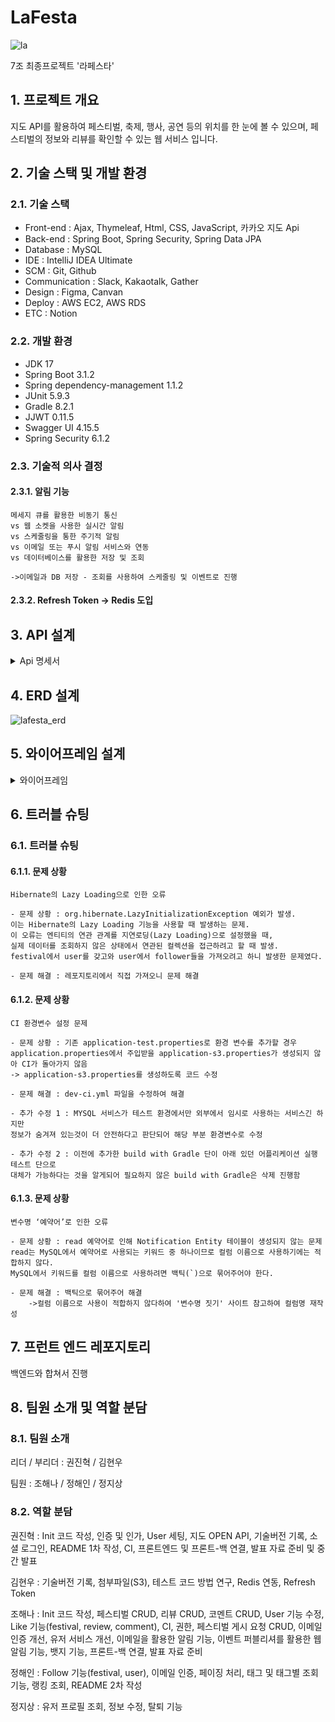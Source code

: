# LaFesta

![la](https://github.com/LaFesta7/LikeFesta/assets/132440453/08557e8d-1347-462c-8749-e8572f0f68ce)

7조 최종프로젝트 '라페스타'

## 1. 프로젝트 개요

지도 API를 활용하여 페스티벌,
축제, 행사, 공연 등의 위치를 한 눈에 볼 수 있으며,
페스티벌의 정보와 리뷰를 확인할 수 있는 웹 서비스 입니다.

## 2. 기술 스택 및 개발 환경

### 2.1. 기술 스택

- Front-end : Ajax, Thymeleaf, Html, CSS, JavaScript, 카카오 지도 Api
- Back-end : Spring Boot, Spring Security, Spring Data JPA
- Database : MySQL
- IDE : IntelliJ IDEA Ultimate
- SCM : Git, Github
- Communication : Slack, Kakaotalk, Gather
- Design : Figma, Canvan
- Deploy : AWS EC2, AWS RDS
- ETC : Notion

### 2.2. 개발 환경

- JDK 17
- Spring Boot 3.1.2
- Spring dependency-management 1.1.2
- JUnit 5.9.3
- Gradle 8.2.1
- JJWT 0.11.5
- Swagger UI 4.15.5
- Spring Security 6.1.2

### 2.3. 기술적 의사 결정

#### 2.3.1. 알림 기능

    메세지 큐를 활용한 비동기 통신 
    vs 웹 소켓을 사용한 실시간 알림 
    vs 스케줄링을 통한 주기적 알림 
    vs 이메일 또는 푸시 알림 서비스와 연동 
    vs 데이터베이스를 활용한 저장 및 조회
    
    ->이메일과 DB 저장 - 조회를 사용하여 스케줄링 및 이벤트로 진행 

#### 2.3.2. Refresh Token -> Redis 도입

## 3. API 설계

<details>
<summary>Api 명세서</summary>

![a-2](https://github.com/LaFesta7/LikeFesta/assets/131860214/4a4bb893-aa86-47d6-95e2-6a4f5fdc355f)
![b-2](https://github.com/LaFesta7/LikeFesta/assets/131860214/20ae5c2b-695a-49c4-a9c2-1890303630bd)
![c](https://github.com/LaFesta7/LikeFesta/assets/132440453/d9bba998-0911-49a0-8f6c-1132bd9eeb86)
![d-2](https://github.com/LaFesta7/LikeFesta/assets/131860214/9f9e516f-c55b-4c88-8f2c-3a45b7ef811b)
![e-2](https://github.com/LaFesta7/LikeFesta/assets/131860214/1022aeae-7b85-46c2-a0a1-a2126617546e)
![f-2](https://github.com/LaFesta7/LikeFesta/assets/131860214/eaa7a39e-2b6c-4ab2-8ed9-a81b64dfd575)
![g-2](https://github.com/LaFesta7/LikeFesta/assets/131860214/fffea5ce-2d0c-453a-a5e9-6a21675b1bfc)
![h-2](https://github.com/LaFesta7/LikeFesta/assets/131860214/9fd797a5-645c-4116-b17a-d82ca36bac3e)

</details>

## 4. ERD 설계

![lafesta_erd](https://github.com/LaFesta7/LikeFesta/assets/131860214/8faf15dc-72bf-4290-b4d9-3775d8739f72)

## 5. 와이어프레임 설계

<details>
<summary>와이어프레임</summary>

![Group_1](https://github.com/LaFesta7/LikeFesta/assets/131860214/5522cba4-d879-4fdf-b41b-084fe7736bc1)

![Group_2](https://github.com/LaFesta7/LikeFesta/assets/131860214/b62477f5-4580-4fd0-93ad-899f8433483a)
![Group_3](https://github.com/LaFesta7/LikeFesta/assets/131860214/995e1e0e-e7b5-4d65-88fd-85f6c6db1d67)
![Group_4](https://github.com/LaFesta7/LikeFesta/assets/131860214/bc96e3f7-1aef-4eff-8a6d-4156d845727a)
![Group_5](https://github.com/LaFesta7/LikeFesta/assets/131860214/8945476f-e51f-4d20-994f-50fc8196ff30)
![Group_6](https://github.com/LaFesta7/LikeFesta/assets/131860214/ad4efa1c-d73f-4c1c-b030-b7d25b2c1167)
![Group_7](https://github.com/LaFesta7/LikeFesta/assets/131860214/267c3c3e-5f09-4ce6-86f8-11bd96942acd)
![Group_8](https://github.com/LaFesta7/LikeFesta/assets/131860214/43790f05-3d53-49e1-b09a-070407149777)

</details>

## 6. 트러블 슈팅

### 6.1. 트러블 슈팅

#### 6.1.1. 문제 상황

    Hibernate의 Lazy Loading으로 인한 오류

    - 문제 상황 : org.hibernate.LazyInitializationException 예외가 발생. 
    이는 Hibernate의 Lazy Loading 기능을 사용할 때 발생하는 문제. 
    이 오류는 엔티티의 연관 관계를 지연로딩(Lazy Loading)으로 설정했을 때, 
    실제 데이터를 조회하지 않은 상태에서 연관된 컬렉션을 접근하려고 할 때 발생.
    festival에서 user를 갖고와 user에서 follower들을 가져오려고 하니 발생한 문제였다.

    - 문제 해결 : 레포지토리에서 직접 가져오니 문제 해결

#### 6.1.2. 문제 상황

    CI 환경변수 설정 문제

    - 문제 상황 : 기존 application-test.properties로 환경 변수를 추가할 경우 
    application.properties에서 주입받을 application-s3.properties가 생성되지 않아 CI가 돌아가지 않음 
    -> application-s3.properties를 생성하도록 코드 수정

    - 문제 해결 : dev-ci.yml 파일을 수정하여 해결

    - 추가 수정 1 : MYSQL 서비스가 테스트 환경에서만 외부에서 임시로 사용하는 서비스긴 하지만 
    정보가 숨겨져 있는것이 더 안전하다고 판단되어 해당 부분 환경변수로 수정

    - 추가 수정 2 : 이전에 추가한 build with Gradle 단이 아래 있던 어플리케이션 실행 테스트 단으로 
    대체가 가능하다는 것을 알게되어 필요하지 않은 build with Gradle은 삭제 진행함

#### 6.1.3. 문제 상황

    변수명 ‘예약어’로 인한 오류

    - 문제 상황 : read 예약어로 인해 Notification Entity 테이블이 생성되지 않는 문제
    read는 MySQL에서 예약어로 사용되는 키워드 중 하나이므로 컬럼 이름으로 사용하기에는 적합하지 않다. 
    MySQL에서 키워드를 컬럼 이름으로 사용하려면 백틱(`)으로 묶어주어야 한다.

    - 문제 해결 : 백틱으로 묶어주어 해결
        ->컬럼 이름으로 사용이 적합하지 않다하여 '변수명 짓기' 사이트 참고하여 컬럼명 재작성

## 7. 프런트 엔드 레포지토리

백엔드와 합쳐서 진행

## 8. 팀원 소개 및 역할 분담

### 8.1. 팀원 소개

리더 / 부리더 : 권진혁 / 김현우

팀원 : 조해나 / 정해인 / 정지상

### 8.2. 역할 분담

권진혁 : Init 코드 작성, 인증 및 인가, User 세팅, 지도 OPEN API, 기술버전 기록, 소셜 로그인, README 1차 작성, CI, 프론트엔드 및 프론트-백
연결, 발표 자료 준비 및 중간 발표

김현우 : 기술버전 기록, 첨부파일(S3), 테스트 코드 방법 연구, Redis 연동, Refresh Token

조해나 : Init 코드 작성, 페스티벌 CRUD, 리뷰 CRUD, 코멘트 CRUD, User 기능 수정, Like 기능(festival, review, comment), CI,
권한, 페스티벌 게시 요청 CRUD,
이메일 인증 개선, 유저 서비스 개선, 이메일을 활용한 알림 기능, 이벤트 퍼블리셔를 활용한 웹 알림 기능, 뱃지 기능, 프론트-백 연결, 발표 자료 준비

정해인 : Follow 기능(festival, user), 이메일 인증, 페이징 처리, 태그 및 태그별 조회 기능, 랭킹 조회, README 2차 작성

정지상 : 유저 프로필 조회, 정보 수정, 탈퇴 기능 
